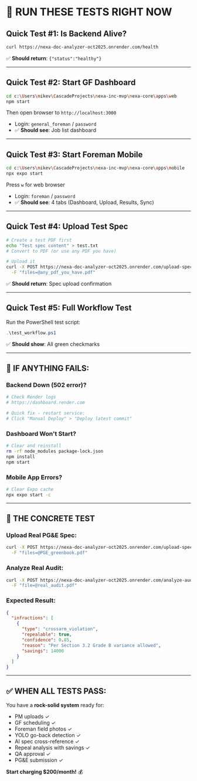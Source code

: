 # 🚀 RUN THESE TESTS RIGHT NOW

## Quick Test #1: Is Backend Alive?
```bash
curl https://nexa-doc-analyzer-oct2025.onrender.com/health
```

✅ **Should return**: `{"status":"healthy"}`

---

## Quick Test #2: Start GF Dashboard
```bash
cd c:\Users\mikev\CascadeProjects\nexa-inc-mvp\nexa-core\apps\web
npm start
```

Then open browser to `http://localhost:3000`
- Login: `general_foreman` / `password`
- ✅ **Should see**: Job list dashboard

---

## Quick Test #3: Start Foreman Mobile
```bash
cd c:\Users\mikev\CascadeProjects\nexa-inc-mvp\nexa-core\apps\mobile
npx expo start
```

Press `w` for web browser
- Login: `foreman` / `password`  
- ✅ **Should see**: 4 tabs (Dashboard, Upload, Results, Sync)

---

## Quick Test #4: Upload Test Spec
```bash
# Create a test PDF first
echo "Test spec content" > test.txt
# Convert to PDF (or use any PDF you have)

# Upload it
curl -X POST https://nexa-doc-analyzer-oct2025.onrender.com/upload-specs \
  -F "files=@any_pdf_you_have.pdf"
```

✅ **Should return**: Spec upload confirmation

---

## Quick Test #5: Full Workflow Test
Run the PowerShell test script:
```powershell
.\test_workflow.ps1
```

✅ **Should show**: All green checkmarks

---

## 🔴 IF ANYTHING FAILS:

### Backend Down (502 error)?
```bash
# Check Render logs
# https://dashboard.render.com

# Quick fix - restart service:
# Click "Manual Deploy" > "Deploy latest commit"
```

### Dashboard Won't Start?
```bash
# Clear and reinstall
rm -rf node_modules package-lock.json
npm install
npm start
```

### Mobile App Errors?
```bash
# Clear Expo cache
npx expo start -c
```

---

## 🎯 THE CONCRETE TEST

### Upload Real PG&E Spec:
```bash
curl -X POST https://nexa-doc-analyzer-oct2025.onrender.com/upload-specs \
  -F "files=@PGE_greenbook.pdf"
```

### Analyze Real Audit:
```bash
curl -X POST https://nexa-doc-analyzer-oct2025.onrender.com/analyze-audit \
  -F "file=@real_audit.pdf"
```

### Expected Result:
```json
{
  "infractions": [
    {
      "type": "crossarm_violation",
      "repealable": true,
      "confidence": 0.85,
      "reason": "Per Section 3.2 Grade B variance allowed",
      "savings": 14000
    }
  ]
}
```

---

## ✅ WHEN ALL TESTS PASS:

You have a **rock-solid system** ready for:
- PM uploads ✓
- GF scheduling ✓
- Foreman field photos ✓
- YOLO go-back detection ✓
- AI spec cross-reference ✓
- Repeal analysis with savings ✓
- QA approval ✓
- PG&E submission ✓

**Start charging $200/month!** 💰
